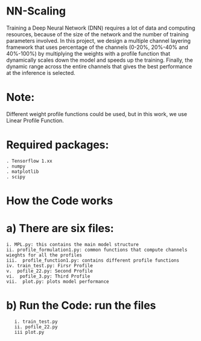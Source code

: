# NN-Scaling
Training a Deep Neural Network (DNN) requires a lot of data and computing resources, because of the size of the network and the number  of training parameters involved. In this project, we design a multiple channel layering framework that uses percentage of the channels (0-20%, 20%-40% and 40%-100%) by multiplying the weights with a profile function that dynamically scales down the model and speeds up the training. Finally, the dynamic range across the entire channels that gives the best performance at the inference is selected. 

# Note:
  Different weight profile functions could be used, but in this work, we use Linear Profile Function.

# Required packages:
    . Tensorflow 1.xx
    . numpy
    . matplotlib
    . scipy

# How the Code works

  # a) There are six files:
    i. MPL.py: this contains the main model structure
    ii. profile_formulation1.py: common functions that compute channels wieghts for all the profiles 
    iii.  profile_function1.py: contains different profile functions
    iv. train_test.py: Firsr Profile 
    v.  pofile_22.py: Second Profile
    vi.  pofile_3.py: Third Profile
    vii.  plot.py: plots model performance
  
  # b) Run the Code: run the files
       i. train_test.py
       ii. pofile_22.py
       iii plot.py
